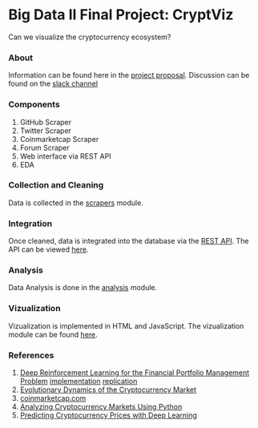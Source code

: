 # Big Data II Final Project: CryptViz
Can we visualize the cryptocurrency ecosystem?

### About
Information can be found here in the [project proposal](https://docs.google.com/document/d/1r1o95ripysy1yVuvl-hAEevek4vdqp-Df7slw2hscF4/edit#heading=h.l0ht1p2v2ivs).
Discussion can be found on the [slack channel](https://sfu-big-data.slack.com/messages/G92HNPWJ1/)

### Components
1. GitHub Scraper
2. Twitter Scraper
3. Coinmarketcap Scraper
4. Forum Scraper
5. Web interface via REST API
6. EDA

### Collection and Cleaning
Data is collected in the [scrapers]() module.

### Integration
Once cleaned, data is integrated into the database via the [REST API](). The API can be viewed [here]().

### Analysis
Data Analysis is done in the [analysis]() module.

### Vizualization
Vizualization is implemented in HTML and JavaScript. The vizualization module can be found [here]().


### References
1. [Deep Reinforcement Learning for the Financial Portfolio Management Problem](https://arxiv.org/pdf/1706.10059.pdf) [implementation](https://github.com/ZhengyaoJiang/PGPortfolio) [replication](https://github.com/wassname/rl-portfolio-management)
2. [Evolutionary Dynamics of the Cryptocurrency Market](http://rsos.royalsocietypublishing.org/content/4/11/170623)
3. [coinmarketcap.com](https://coinmarketcap.com/)
4. [Analyzing Cryptocurrency Markets Using Python](https://blog.patricktriest.com/analyzing-cryptocurrencies-python/)
5. [Predicting Cryptocurrency Prices with Deep Learning](https://dashee87.github.io/deep%20learning/python/predicting-cryptocurrency-prices-with-deep-learning/)
